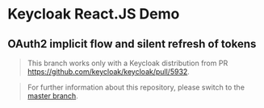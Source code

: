 # Keycloak React.JS Demo

## OAuth2 implicit flow and silent refresh of tokens

> This branch works only with a Keycloak distribution from PR https://github.com/keycloak/keycloak/pull/5932.

> For further information about this repository, please switch to the [master branch](https://github.com/dasniko/keycloak-reactjs-demo/tree/master).
